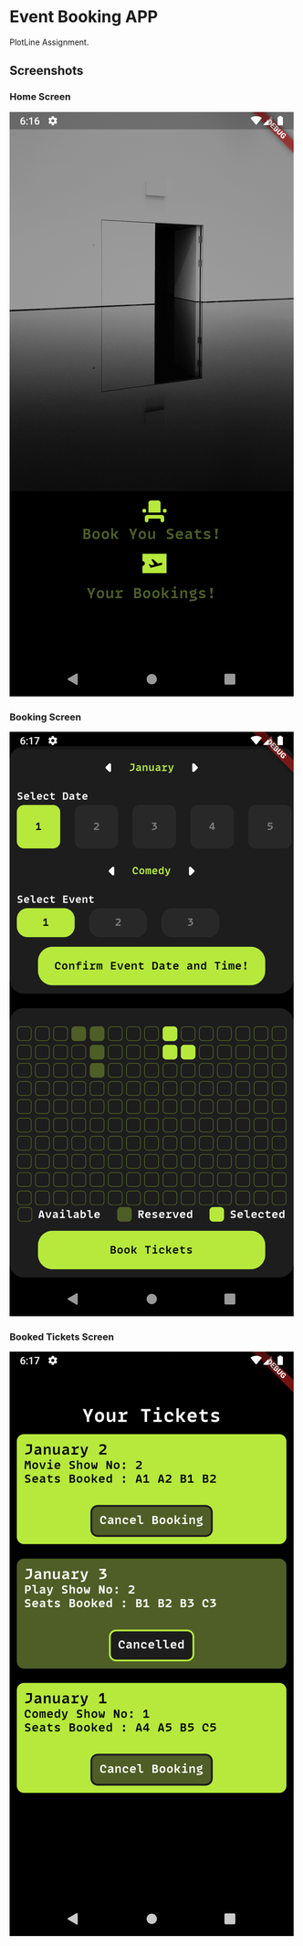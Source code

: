 # Event Booking APP

PlotLine Assignment.

## Screenshots

### Home Screen

![Home Screen](images/ss1.png)

### Booking Screen

![Booking Screen](images/ss2.png)

### Booked Tickets Screen

![Booked Tickets Screen](images/ss3.png)
